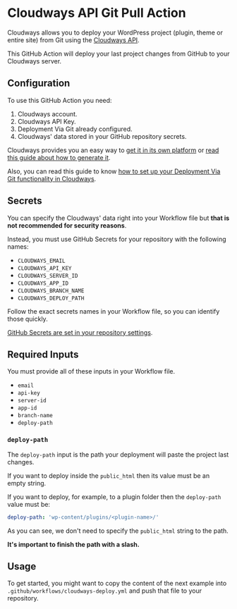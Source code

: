 # Cloudways API Git Pull Action

Cloudways allows you to deploy your WordPress project (plugin, theme or entire site) from Git using the [Cloudways API](https://developers.cloudways.com/).

This GitHub Action will deploy your last project changes from GitHub to your Cloudways server.

## Configuration

To use this GitHub Action you need:

1. Cloudways account.
2. Cloudways API Key.
3. Deployment Via Git already configured.
4. Cloudways' data stored in your GitHub repository secrets.

Cloudways provides you an easy way to [get it in its own platform](https://platform.cloudways.com/api) or [read this guide about how to generate it](https://support.cloudways.com/en/articles/5136065-how-to-use-the-cloudways-api).

Also, you can read this guide to know [how to set up your Deployment Via Git functionality in Cloudways](https://support.cloudways.com/en/articles/5124087-deploy-code-to-your-application-using-git).

## Secrets

You can specify the Cloudways' data right into your Workflow file but **that is not recommended for security reasons**.

Instead, you must use GitHub Secrets for your repository with the following names:

- `CLOUDWAYS_EMAIL`
- `CLOUDWAYS_API_KEY`
- `CLOUDWAYS_SERVER_ID`
- `CLOUDWAYS_APP_ID`
- `CLOUDWAYS_BRANCH_NAME`
- `CLOUDWAYS_DEPLOY_PATH`

Follow the exact secrets names in your Workflow file, so you can identify those quickly.

[GitHub Secrets are set in your repository settings](https://docs.github.com/es/actions/reference/encrypted-secrets).

## Required Inputs

You must provide all of these inputs in your Workflow file.

- `email`
- `api-key`
- `server-id`
- `app-id`
- `branch-name`
- `deploy-path`

### `deploy-path`

The `deploy-path` input is the path your deployment will paste the project last changes.

If you want to deploy inside the `public_html` then its value must be an empty string.

If you want to deploy, for example, to a plugin folder then the `deploy-path` value must be:

```yaml
deploy-path: 'wp-content/plugins/<plugin-name>/'
```

As you can see, we don't need to specify the `public_html` string to the path.

**It's important to finish the path with a slash.**

## Usage

To get started, you might want to copy the content of the next example into `.github/workflows/cloudways-deploy.yml` and push that file to your repository.
